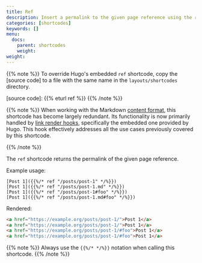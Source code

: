 ```yaml
---
title: Ref
description: Insert a permalink to the given page reference using the ref shortcode.
categories: [shortcodes]
keywords: []
menu:
  docs:
    parent: shortcodes
    weight:
weight:
---
```


{{% note %}}
To override Hugo's embedded `ref` shortcode, copy the [source code] to a file with the same name in the `layouts/shortcodes` directory.

[source code]: {{% eturl ref %}}
{{% /note %}}

{{% note %}}
When working with the Markdown [content format], this shortcode has become largely redundant. Its functionality is now primarily handled by [link render hooks], specifically the embedded one provided by Hugo. This hook effectively addresses all the use cases previously covered by this shortcode.

[content format]: /content-management/formats/
[link render hooks]: /render-hooks/images/#default
{{% /note %}}

The `ref` shortcode returns the permalink of the given page reference.

Example usage:

```text
[Post 1]({{%/* ref "/posts/post-1" */%}})
[Post 1]({{%/* ref "/posts/post-1.md" */%}})
[Post 1]({{%/* ref "/posts/post-1#foo" */%}})
[Post 1]({{%/* ref "/posts/post-1.md#foo" */%}})
```

Rendered:

```html
<a href="https://example.org/posts/post-1/">Post 1</a>
<a href="https://example.org/posts/post-1/">Post 1</a>
<a href="https://example.org/posts/post-1/#foo">Post 1</a>
<a href="https://example.org/posts/post-1/#foo">Post 1</a>
```

{{% note %}}
Always use the `{{%/* */%}}` notation when calling this shortcode.
{{% /note %}}
